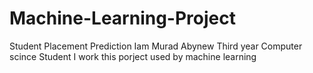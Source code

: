 # Machine-Learning-Project
Student Placement Prediction
Iam Murad Abynew Third year Computer scince Student
I work this porject used by machine learning
